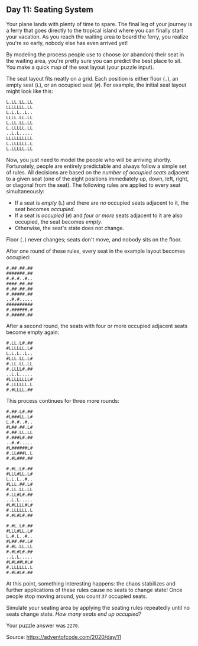 <h2>Day 11: Seating System</h2>
<p>Your plane lands with plenty of time to spare. The final leg of your journey is a ferry that goes directly to the tropical island where you can finally start your vacation. As you reach the waiting area to board the ferry, you realize you're so early, nobody else has even arrived yet!</p>
<p>By modeling the process people use to choose (or abandon) their seat in the waiting area, you're pretty sure you can predict the best place to sit. You make a quick map of the seat layout (your puzzle input).</p>
<p>The seat layout fits neatly on a grid. Each position is either floor (<code>.</code>), an empty seat (<code>L</code>), or an occupied seat (<code>#</code>). For example, the initial seat layout might look like this:</p>
<pre><code>L.LL.LL.LL
LLLLLLL.LL
L.L.L..L..
LLLL.LL.LL
L.LL.LL.LL
L.LLLLL.LL
..L.L.....
LLLLLLLLLL
L.LLLLLL.L
L.LLLLL.LL
</code></pre>
<p>Now, you just need to model the people who will be arriving shortly. Fortunately, people are entirely predictable and always follow a simple set of rules. All decisions are based on the <em>number of occupied seats</em> adjacent to a given seat (one of the eight positions immediately up, down, left, right, or diagonal from the seat). The following rules are applied to every seat simultaneously:</p>
<ul>
<li>If a seat is <em>empty</em> (<code>L</code>) and there are <em>no</em> occupied seats adjacent to it, the seat becomes <em>occupied</em>.</li>
<li>If a seat is <em>occupied</em> (<code>#</code>) and <em>four or more</em> seats adjacent to it are also occupied, the seat becomes <em>empty</em>.</li>
<li>Otherwise, the seat's state does not change.</li>
</ul>
<p><span title="Floor... floor never changes.">Floor (<code>.</code>) never changes</span>; seats don't move, and nobody sits on the floor.</p>
<p>After one round of these rules, every seat in the example layout becomes occupied:</p>
<pre><code>#.##.##.##
#######.##
#.#.#..#..
####.##.##
#.##.##.##
#.#####.##
..#.#.....
##########
#.######.#
#.#####.##
</code></pre>
<p>After a second round, the seats with four or more occupied adjacent seats become empty again:</p>
<pre><code>#.LL.L#.##
#LLLLLL.L#
L.L.L..L..
#LLL.LL.L#
#.LL.LL.LL
#.LLLL#.##
..L.L.....
#LLLLLLLL#
#.LLLLLL.L
#.#LLLL.##
</code></pre>
<p>This process continues for three more rounds:</p>
<pre><code>#.##.L#.##
#L###LL.L#
L.#.#..#..
#L##.##.L#
#.##.LL.LL
#.###L#.##
..#.#.....
#L######L#
#.LL###L.L
#.#L###.##
</code></pre>
<pre><code>#.#L.L#.##
#LLL#LL.L#
L.L.L..#..
#LLL.##.L#
#.LL.LL.LL
#.LL#L#.##
..L.L.....
#L#LLLL#L#
#.LLLLLL.L
#.#L#L#.##
</code></pre>
<pre><code>#.#L.L#.##
#LLL#LL.L#
L.#.L..#..
#L##.##.L#
#.#L.LL.LL
#.#L#L#.##
..L.L.....
#L#L##L#L#
#.LLLLLL.L
#.#L#L#.##
</code></pre>
<p>At this point, something interesting happens: the chaos stabilizes and further applications of these rules cause no seats to change state! Once people stop moving around, you count <em><code>37</code></em> occupied seats.</p>
<p>Simulate your seating area by applying the seating rules repeatedly until no seats change state. <em>How many seats end up occupied?</em></p>
<p>Your puzzle answer was <code>2270</code>.</p>

Source: https://adventofcode.com/2020/day/11